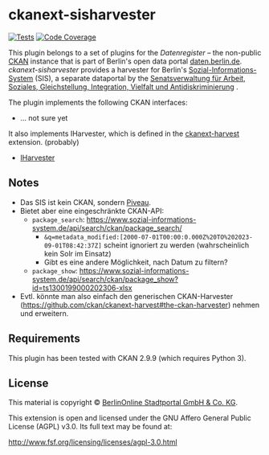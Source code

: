 # ckanext-sisharvester

[![Tests](https://github.com/berlinonline/ckanext-sisharvester/workflows/Tests/badge.svg?branch=master)](https://github.com/berlinonline/ckanext-sisharvester/actions)
[![Code Coverage](http://codecov.io/github/berlinonline/ckanext-sisharvester/coverage.svg?branch=master)](http://codecov.io/github/berlinonline/ckanext-sisharvester?branch=master)

This plugin belongs to a set of plugins for the _Datenregister_ – the non-public [CKAN](https://ckan.org) instance that is part of Berlin's open data portal [daten.berlin.de](https://daten.berlin.de).
_ckanext-sisharvester_ provides a harvester for Berlin's [Sozial-Informations-System](https://www.sozial-informations-system.de) (SIS), a separate dataportal by the [Senatsverwaltung für Arbeit, Soziales, Gleichstellung, Integration, Vielfalt und Antidiskriminierung](https://www.berlin.de/sen/asgiva/) .

The plugin implements the following CKAN interfaces:

- … not sure yet

It also implements IHarvester, which is defined in the [ckanext-harvest](https://github.com/ckan/ckanext-harvest) extension. (probably)

- [IHarvester](https://github.com/ckan/ckanext-harvest#the-harvesting-interface)

## Notes

- Das SIS ist kein CKAN, sondern [Piveau](https://www.piveau.eu).
- Bietet aber eine eingeschränkte CKAN-API:
  - `package_search`: https://www.sozial-informations-system.de/api/search/ckan/package_search/
    - `&q=metadata_modified:[2000-07-01T00:00:0.000Z%20TO%202023-09-01T08:42:37Z]` scheint ignoriert zu werden (wahrscheinlich kein Solr im Einsatz)
    - Gibt es eine andere Möglichkeit, nach Datum zu filtern?
  - `package_show`: https://www.sozial-informations-system.de/api/search/ckan/package_show?id=ts1300199000202306-xlsx
- Evtl. könnte man also einfach den generischen CKAN-Harvester (https://github.com/ckan/ckanext-harvest#the-ckan-harvester) nehmen und erweitern.


## Requirements

This plugin has been tested with CKAN 2.9.9 (which requires Python 3).

## License

This material is copyright © [BerlinOnline Stadtportal GmbH & Co. KG](https://www.berlinonline.net/).

This extension is open and licensed under the GNU Affero General Public License (AGPL) v3.0.
Its full text may be found at:

http://www.fsf.org/licensing/licenses/agpl-3.0.html
